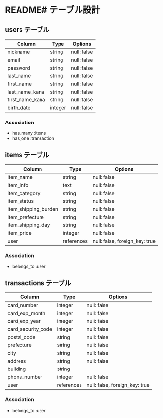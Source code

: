 # README# テーブル設計

## users テーブル

| Column          | Type    | Options     |
| --------------- | ------- | ----------- |
| nickname        | string  | null: false |
| email           | string  | null: false |
| password        | string  | null: false |
| last_name       | string  | null: false |
| first_name      | string  | null: false |
| last_name_kana  | string  | null: false |
| first_name_kana | string  | null: false |
| birth_date      | integer | null: false |

### Association

- has_many :items
- has_one :transaction

## items テーブル

| Column               | Type       | Options                        |
| -------------------- | ---------- | ------------------------------ |
| item_name            | string     | null: false                    |
| item_info            | text       | null: false                    |
| item_category        | string     | null: false                    |
| item_status          | string     | null: false                    |
| item_shipping_burden | string     | null: false                    |
| item_prefecture      | string     | null: false                    |
| item_shipping_day    | string     | null: false                    |
| item_price           | integer    | null: false                    |
| user                 | references | null: false, foreign_key: true |

### Association

- belongs_to :user

## transactions テーブル

| Column             | Type       | Options                        |
| ------------------ | ---------- | ------------------------------ |
| card_number        | integer    | null: false                    |
| card_exp_month     | integer    | null: false                    |
| card_exp_year      | integer    | null: false                    |
| card_security_code | integer    | null: false                    |
| postal_code        | string     | null: false                    |
| prefecture         | string     | null: false                    |
| city               | string     | null: false                    |
| address            | string     | null: false                    |
| building           | string     |                                |
| phone_number       | integer    | null: false                    |
| user               | references | null: false, foreign_key: true |

### Association

- belongs_to :user